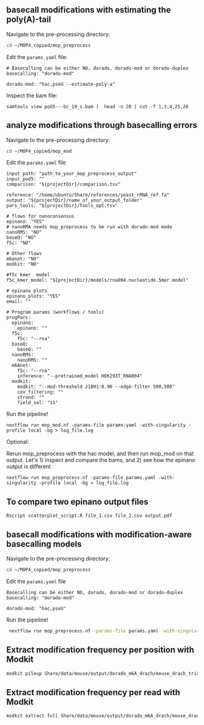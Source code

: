 ## basecall modifications with estimating the poly(A)-tail

Navigate to the pre-processing directory:

```bash
cd ~/MOP4_copied/mop_preprocess
```

Edit the  `params.yaml` file:

```
# Basecalling can be either NO, dorado, dorado-mod or dorado-duplex
basecalling: "dorado-mod"
```

```
dorado-mod: "hac,pseU --estimate-poly-a"
```

Inspect the bam file:

```
samtools view pod5---bc_19_s.bam |  head -n 20 | cut -f 1,3,4,25,26
```


## analyze modifications through basecalling errors 

Navigate to the pre-processing directory:

```bash
cd ~/MOP4_copied/mop_mod
```

Edit the  `params.yaml` file

```
input_path: "path_to_your_mop_preprocess_output"
input_pod5: ""
comparison: "${projectDir}/comparison.tsv"

reference: "/home/ubuntu/Share/references/yeast_rRNA_ref.fa"
output: "${projectDir}/name_of_your_output_folder"
pars_tools: "${projectDir}/tools_opt.tsv"

# flows for nanoconsensus
epinano: "YES"
# nanoRMA needs mop_preprocess to be run with dorado-mod mode
nanoRMS: "NO"
baseQ: "NO"
f5c: "NO"

# Other flows
m6anet: "NO"
modkit: "NO"

#f5c kmer  model
f5c_kmer_model: "${projectDir}/models/rna004.nucleotide.5mer.model"

# epinano plots
epinano_plots: "YES"
email: ""

# Program params (workflows / tools)
progPars:
  epinano:
    epinano: ""
  f5c:
    f5c: "--rna"
  baseQ:
    baseQ: ""
  nanoRMS:
    nanoRMS: ""
  m6Anet:
    f5c: "--rna"
    inference: "--pretrained_model HEK293T_RNA004"
  modkit:
    modkit: "--mod-threshold 21891:0.90 --edge-filter 500,500"
    cov_filtering: ""
    strand: ""
    field_sel: "11"
```
Run the pipeline!

```
nextflow run mop_mod.nf -params-file params.yaml -with-singularity -profile local -bg > log_file.log
```



Optional:

Rerun mop_preprocess with the hac model, and then run mop_mod on that output. Let's 1) inspect and compare the bams, and 2) see how the epinano output is different


```
nextflow run mop_preprocess.nf -params-file params.yaml -with-singularity -profile local -bg > log_file.log
```


## To compare two epinano output files

```
Rscript scatterplot_script.R file_1.csv file_2.csv output.pdf
```




## basecall modifications with modification-aware basecalling models 

Navigate to the pre-processing directory:

```bash
cd ~/MOP4_copied/mop_preprocess
```

Edit the  `params.yaml` file

```
Basecalling can be either NO, dorado, dorado-mod or dorado-duplex
basecalling: "dorado-mod"
```

```
dorado-mod: "hac,pseU"
```


Run the pipeline!

```bash
 nextflow run mop_preprocess.nf -params-file params.yaml -with-singularity -profile local -bg > log_file.log
```









## Extract modification frequency per position with Modkit

```bash
modkit pileup Share/data/mouse/output/dorado_m6A_drach/mouse_drach_trial/alignment/pod5---bc_1_s.bam modkit/CTR_m6A_pileup.bed --log-filepath modkit/CTR_m6A_pileup.log
```


## Extract modification frequency per read with Modkit

```bash
modkit extract full Share/data/mouse/output/dorado_m6A_drach/mouse_drach_trial/alignment/pod5---bc_1_s.bam --num-reads 1000 test_modkit_full.txt
``` 

